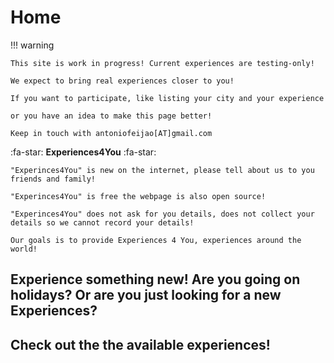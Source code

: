 # Home

!!! warning

    This site is work in progress! Current experiences are testing-only!
    
    We expect to bring real experiences closer to you!

    If you want to participate, like listing your city and your experience
    
    or you have an idea to make this page better!

    Keep in touch with antoniofeijao[AT]gmail.com


:fa-star: **Experiences4You** :fa-star:

`"Experinces4You" is new on the internet, please tell about us to you friends and family!`

`"Experinces4You" is free the webpage is also open source!`

`"Experinces4You" does not ask for you details, does not collect your details so we cannot record your details!`

`Our goals is to provide Experiences 4 You, experiences around the world!`

## Experience something new! Are you going on holidays? Or are you just looking for a new Experiences?

## Check out the the available experiences!

